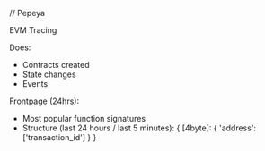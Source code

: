 // Pepeya

EVM Tracing

Does:
- Contracts created
- State changes
- Events

Frontpage (24hrs):
- Most popular function signatures
- Structure (last 24 hours / last 5 minutes):
    {
        [4byte]: {
            'address': ['transaction_id']
        }
    }
